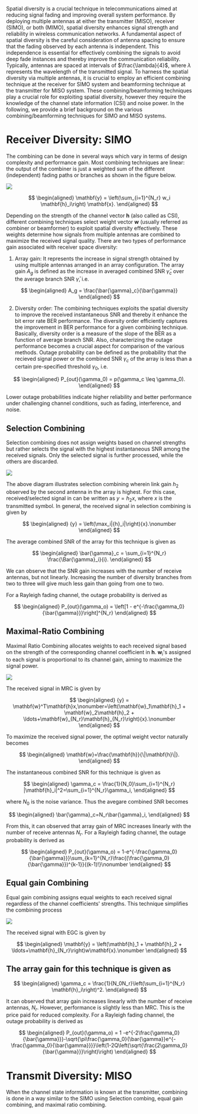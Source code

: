 Spatial diversity is a crucial technique in telecommunications aimed at reducing signal fading and improving overall system performance. By deploying multiple antennas at either the transmitter (MISO), receiver (SIMO), or both (MIMO), spatial diversity enhances signal strength and reliability in wireless communication networks. A fundamental aspect of spatial diversity is the careful consideration of antenna spacing to ensure that the fading observed by each antenna is independent. This independence is essential for effectively combining the signals to avoid deep fade instances and thereby improve the communication reliability. Typically, antennas are spaced at intervals of $\frac{\lambda}{4}$, where $\lambda$ represents the wavelength of the transmitted signal. To harness the  spatial diversity via multiple antennas, it is crucial to employ an efficient combining technique at the receiver for SIMO system and beamforming technique at the transmitter for MISO system. These combining/beamforming techniques play a crucial role for exploiting spatial diversity, however they require the knowledge of the channel state information (CSI) and noise power. In the following, we provide a brief background on the various combining/beamforming techniques for SIMO and MISO systems.

# Receiver Diversity: SIMO
 The combining can be done in several ways which vary in terms of design complexity and  performance gain. Most combining techniques are linear: the output of the combiner is just a weighted sum of the different (independent) fading paths or branches as shown in the figure below.

<img src="./images/Exp5.png">

$$
\begin{aligned}
    \mathbf{y} = \left(\sum_{i=1}^{N_r} w_i \mathbf{h}_i\right) \mathbf{x}.
\end{aligned}
$$

 Depending on the strength of the channel vector $\mathbf{h}$ (also called as CSI), different combining techniques select weight vector $\mathbf{w}$ (usually referred  as combiner or beamformer) to exploit spatial diversity effectively. These weights determine how signals from multiple antennas are combined to maximize the received signal quality.
 There are two types of performance gain associated with receiver space diversity: 
 1) Array gain: It represents the increase in signal strength obtained by using multiple antennas arranged in an array configuration. The array gain $A_g$ is defined as the increase in averaged combined SNR $\bar{\gamma}_c$ over the average branch SNR $\bar{\gamma}$, i.e.

$$
\begin{aligned}
 A_g = \frac{\bar{\gamma}_c}{\bar{\gamma}}
\end{aligned}
$$

 2) Diversity order: The combining techniques exploits the spatial diversity to improve the received instantaneous SNR and thereby it enhance the bit error rate BER performance. The diversity order efficiently captures the improvement in BER performance for a given combining technique. Basically, diversity order  is a measure of the slope of the BER as a function of average branch SNR.
 Also, characterizing the outage performance becomes a crucial aspect for comparison of the various methods. Outage probability can be defined as the probability that the recieved signal power or the combined SNR $\gamma_c$ of the array is less than a certain pre-specified threshold $\gamma_0$, i.e.

$$
\begin{aligned}
    P_{out}(\gamma_0) = p(\gamma_c \leq \gamma_0).
\end{aligned}
$$

 Lower outage probabilities indicate higher reliability and better performance under challenging channel conditions, such as fading, interference, and noise.

## Selection Combining
 Selection combining does not assign weights based on channel strengths but rather selects the signal with the highest instantaneous SNR among the received signals. Only the selected signal is further processed, while the others are discarded.

<img src="./images/exp5_1.png">

 The above diagram illustrates selection combining wherein link gain $h_2$ observed by the second antenna in the array is highest. For this case,  received/selected signal in can be written as ${y} =  {h}_2{x}$, where $x$ is the transmitted symbol. In general, the received signal in selection combining is given by 

$$
\begin{aligned}
    {y} =  \left(\max_i|{h}_i|\right){x}.\nonumber
\end{aligned}
$$

 The average combined SNR of the array for this technique is given as

$$
\begin{aligned}
    \bar{\gamma}_c = \sum_{i=1}^{N_r} \frac{\Bar{\gamma}_i}{i}.
\end{aligned}
$$

We can observe that the SNR gain increases with the number of receive antennas, but not linearly. Increasing the number of diversity branches from two to three will give much less gain than going from one to two.

 For a Rayleigh fading channel, the outage probability is derived as

$$
\begin{aligned}
    P_{out}(\gamma_o) = \left[1 - e^{-\frac{\gamma_0}{\bar{\gamma}}}\right]^{N_r} 
\end{aligned}
$$

## Maximal-Ratio Combining
 Maximal Ratio Combining allocates weights to each received signal based on the strength of the corresponding channel coefficient in $\mathbf{h}$. $\mathbf{w}_i$'s assigned to each signal is proportional to its channel gain, aiming to maximize the signal power.

<img src="./images/exp5_3.png">

 The received signal in MRC is given by

$$
\begin{aligned}
   {y} = \mathbf{w}^T\mathbf{h}x,\nonumber=\left(\mathbf{w}_1\mathbf{h}_1 + \mathbf{w}_2\mathbf{h}_2 + \ldots+\mathbf{w}_{N_r}\mathbf{h}_{N_r}\right){x}.\nonumber
\end{aligned}
$$

 To maximize the received signal power, the optimal weight vector naturally becomes

$$
\begin{aligned}
    \mathbf{w}=\frac{\mathbf{h}}{\|\mathbf{h}\|}.
\end{aligned}
$$

 The instantaneous combined SNR for this technique is given as

$$
\begin{aligned}
    \gamma_c = \frac{1}{N_0}\sum_{i=1}^{N_r} |\mathbf{h}_i|^2=\sum_{i=1}^{N_r}\gamma_i,
\end{aligned}
$$

 where $N_0$ is the noise variance. Thus the avegare combined SNR becomes

$$
\begin{aligned}
    \bar{\gamma}_c=N_r\bar{\gamma}_i,
\end{aligned}
$$

 From this, it can observed that array gain of MRC increases linearly with the number of receive antennas $N_r$.
 For a Rayleigh fading channel, the outage probability is derived as

$$
\begin{aligned}
    P_{out}(\gamma_o) = 1-e^{-\frac{\gamma_0}{\bar{\gamma}}}\sum_{k=1}^{N_r}\frac{(\frac{\gamma_0}{\bar{\gamma}})^{k-1}}{(k-1)!}\nonumber
\end{aligned}
$$

## Equal gain Combining
 Equal gain combining assigns equal weights to each received signal regardless of the channel coefficients' strengths. This technique simplifies the combining process

<img src="./images/exp5_2.png">

The received signal with EGC is given by

$$
\begin{aligned}
    \mathbf{y} = \left(\mathbf{h}_1 + \mathbf{h}_2 + \ldots+\mathbf{h}_{N_r}\right)w\mathbf{x}.\nonumber
\end{aligned}
$$

## The array gain for this technique is given as

$$
\begin{aligned}
    \gamma_c = \frac{1}{N_0N_r}\left(\sum_{i=1}^{N_r} \mathbf{h}_i\right)^2.
\end{aligned}
$$

 It can observed that array gain increases linearly with the number of receive antennas, $N_r$. However, performance is slightly less than MRC. This is the price paid for reduced complexity.
 For a Rayleigh fading channel, the outage probability is derived as

$$
\begin{aligned}
    P_{out}(\gamma_o) = 1 -e^{-2\frac{\gamma_0}{\bar{\gamma}}}-\sqrt{\pi\frac{\gamma_0}{\bar{\gamma}}e^{-\frac{\gamma_0}{\bar{\gamma}}}}\left(1-2Q\left(\sqrt{\frac{2\gamma_0}{\bar{\gamma}}}\right)\right)
\end{aligned}
$$

# Transmit Diversity: MISO
 When the channel state information is known at the transmitter, combining is done in a way similar to the SIMO using Selection combing, equal gain combining, and maximal ratio combining.
